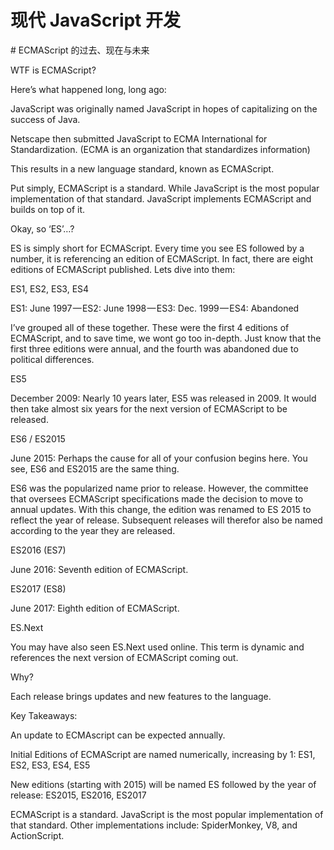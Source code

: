 # 现代 JavaScript 开发

# ECMAScript 的过去、现在与未来

WTF is ECMAScript?

Here’s what happened long, long ago:

JavaScript was originally named JavaScript in hopes of capitalizing on the success of Java.

Netscape then submitted JavaScript to ECMA International for Standardization. (ECMA is an organization that standardizes information)

This results in a new language standard, known as ECMAScript.

Put simply, ECMAScript is a standard. While JavaScript is the most popular implementation of that standard. JavaScript implements ECMAScript and builds on top of it.

Okay, so ‘ES’…?

ES is simply short for ECMAScript. Every time you see ES followed by a number, it is referencing an edition of ECMAScript. In fact, there are eight editions of ECMAScript published. Lets dive into them:

ES1, ES2, ES3, ES4

ES1: June 1997 — ES2: June 1998 — ES3: Dec. 1999 — ES4: Abandoned

I’ve grouped all of these together. These were the first 4 editions of ECMAScript, and to save time, we wont go too in-depth. Just know that the first three editions were annual, and the fourth was abandoned due to political differences.

ES5

December 2009: Nearly 10 years later, ES5 was released in 2009. It would then take almost six years for the next version of ECMAScript to be released.

ES6 / ES2015

June 2015: Perhaps the cause for all of your confusion begins here. You see, ES6 and ES2015 are the same thing.

ES6 was the popularized name prior to release. However, the committee that oversees ECMAScript specifications made the decision to move to annual updates. With this change, the edition was renamed to ES 2015 to reflect the year of release. Subsequent releases will therefor also be named according to the year they are released.

ES2016 (ES7)

June 2016: Seventh edition of ECMAScript.

ES2017 (ES8)

June 2017: Eighth edition of ECMAScript.

ES.Next

You may have also seen ES.Next used online. This term is dynamic and references the next version of ECMAScript coming out.

Why?

Each release brings updates and new features to the language.

Key Takeaways:

An update to ECMAscript can be expected annually.

Initial Editions of ECMAScript are named numerically, increasing by 1: ES1, ES2, ES3, ES4, ES5

New editions (starting with 2015) will be named ES followed by the year of release: ES2015, ES2016, ES2017

ECMAScript is a standard. JavaScript is the most popular implementation of that standard. Other implementations include: SpiderMonkey, V8, and ActionScript.
